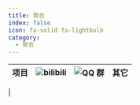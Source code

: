 ```yaml
---
title: 聚合
index: false
icon: fa-solid fa-lightbulb
category:
  - 聚合
---
```


| 项目 | ![bilibili](https://img.shields.io/badge/-bilibili%E8%A7%86%E9%A2%91-%23FB7299?style=flat&logo=bilibili) | ![QQ 群](https://img.shields.io/badge/-QQ%E7%BE%A4-blue?style=flat&logo=QQ) | 其它 |
| - | - | - | - |
|